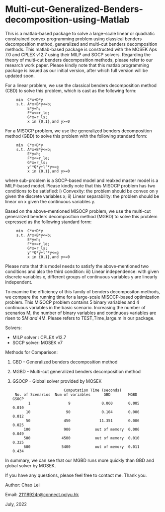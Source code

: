 # Multi-cut-Generalized-Benders-decomposition-using-Matlab
This is a matlab-based package to solve a large-scale linear or quadratic constrained convex programming problem using classical benders decomposition method, generalized and multi-cut benders decomposition methods. This matlab-based package is constructed with the MOSEK Aps 7.0 and CPLEX v12.7 using their MILP and SOCP solvers. Regarding the theory of multi-cut benders decomposition methods, please refer to our research work paper. Please kindly note that this matlab programming package is issued as our initial version, after which full version will be updated soon. 

For a linear problem, we use the classical benders decomposition method (CBD) to solve this problem, which is cast as the following form:

         min  C*x+D*y
         s.t. A*x+B*y<=b; 
              E*y=h;
              F*x<=r_le;
              G*x=r_ls;
              x in {0,1},and y>=0
              
For a MISOCP problem, we use the generalized benders decomposition method (GBD) to solve this problem with the following standard form:

         min  C*x+D*y
         s.t. A*x+B*y<=b; 
              E*y=h;
              F*x<=r_le;
              G*x=r_ls;
              y'*Q*y+l'*y<=g
              x in {0,1},and y>=0
              
where sub-problem is a SOCP-based model and realxed master model is a MILP-based model. Please kindly note that this MISOCP problem has two conditions to be satisfied: i) Convexity: the problem should be convex on y given the discrete variables x; ii) Linear separability: the problem should be linear on x given the continuous variables y.

Based on the above-mentioned MISOCP problem, we use the multi-cut generalized benders decomposition method (MGBD) to solve this problem expressed as the following standard form:

         min  C*x+D*y
         s.t. A*x+B*y<=b; 
              E*y=h;
              F*x<=r_le;
              G*x=r_ls;
              y'*Q*y+l'*y<=g
              x in {0,1},and y>=0

Please note that this model needs to satisfy the above-mentioned two conditions and also the third condition: iii) Linear independence: with given discrete variables x, different groups of continuous variables y are linearly independent.

To examine the efficiency of this family of benders decompositon methods, we compare the running time for a large-scale MISOCP-based optimization problem. This MISOCP problem contains 5 binary variables and 4 continuous variables in the basic scenario. Increasing the number of scenarios M, the number of binary variables and continuous variables are risen to 5*M and 4*M. Please refers to TEST_Time_large.m in our package.

Solvers:
- MILP solver : CPLEX v12.7
- SOCP solver: MOSEK v7

Methods for Comparison:
1. GBD - Generalized benders decomposition method
2. MGBD - Multi-cut generalized benders decomposition method
3. GSOCP - Global solver provided by MOSEK


                              Computation Time (seconds)
        No. of Scenarios  Num of variables      GBD        MGBD       GSOCP         
              1                 9              0.060       0.005      0.010
             10                90              0.104       0.006      0.012
             50               450             11.351       0.006      0.025
            100               900           out of memory  0.006      0.049
            500              4500           out of memory  0.010      0.325
            600              5400           out of memory  0.011      0.434

In summary, we can see that our MGBD runs more quickly than GBD and global solver by MOSEK. 
 
If you have any questions, please feel free to contact me. Thank you.

Author: Chao Lei

Email: 21118924r@connect.polyu.hk 

July, 2022
